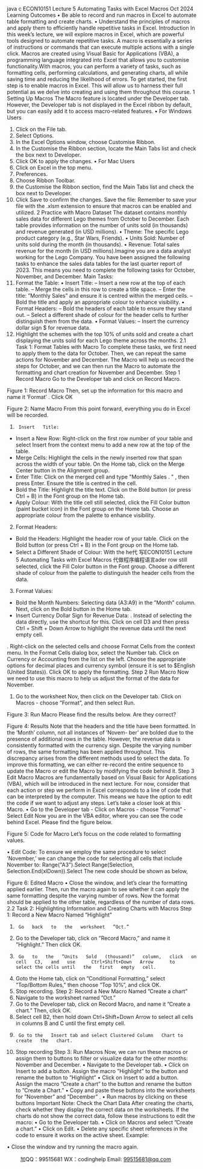 java c
ECON10151   Lecture 5 
Automating Tasks with   Excel   Macros 
Oct   2024
Learning Outcomes 
•    Be able to record and   run   macros   in   Excel to automate table formatting   and   create   charts.
•    Understand the principles of macros and apply   them   to   efficiently   handle   repetitive   tasks   in   Excel.
Introduction In   this   week’s   lecture, we   will   explore   macros   in   Excel, which   are   powerful   tools   designed   to   automate   repetitive   tasks.    A   macro   is   essentially   a   series   of   instructions   or   commands   that   can   execute   multiple   actions   with   a   single click.   Macros are created using Visual Basic for Applications (VBA), a programming language integrated   into   Excel that allows you to customise functionality.With   macros,   you   can   perform   a   variety   of   tasks,   such   as   formatting   cells,   performing   calculations,   and   generating charts, all while saving time and   reducing the   likelihood   of   errors.   To   get   started, the   first   step   is   to   enable   macros   in   Excel.   This will   allow   us   to   harness   their   full   potential   as we   delve   into   creating   and   using   them throughout this course.
1 Setting Up Macros 
The   Macro   feature   is   located   under   the   Developer   tab.      However,   the   Developer   tab   is   not   displayed   in   the   Excel   ribbon by default, but you can easily   add   it   to   access   macro-related   features.
• For   Windows   Users
1.    Click   on   the   File   tab.
2.    Select   Options.
3.    In   the   Excel   Options   window, choose   Customise   Ribbon.
4.    In   the   Customise   the   Ribbon   section, locate   the   Main   Tabs   list   and   check   the   box   next   to   Developer.
5.    Click   OK   to   apply   the   changes.
• For   Mac   Users
1.    Click   on   Excel   in   the   top   menu.
2.    Preferences.
3.    Choose   Ribbon    Toolbar.
4.   the Customise the   Ribbon section, find the   Main Tabs   list and   check the   box   next   to   Developer.
5.    Click   Save   to   confirm   the   changes.
Save the file: Remember   to   save   your   file   with   the    .xlsm   extension   to   ensure   that   macros   can   be   enabled   and   utilized.
2 Practice with Macro 
Dataset 
The   dataset   contains   monthly   sales   data   for   different   Lego   themes   from   October   to   December.      Each   table   provides   information on the   number of   units sold   (in thousands) and   revenue generated   (in   USD   millions).
• Theme:   The   specific   Lego   product   category   (e.g., Star   Wars,   Friends).
•    Units Sold: Number of units   sold during   the   month   (in   thousands).
• Revenue:   Total   sales   revenue   for   the   month   (in   USD   millions).Imagine   you   are   a   data   analyst working   for   the   Lego   Company.    You   have   been   assigned   the   following   tasks   to   enhance   the   sales   data   tables   for   the   last   quarter   report   of   2023.    This   means   you   need   to   complete   the   following tasks for October,   November,   and   December.
Main Tasks: 
1.    Format   the   Table:
• Insert   Title:
– Insert   a   new   row   at   the   top   of   each   table.
– Merge   the   cells   in   this   row   to   create   a   title   space.
– Enter the title:   ”Monthly Sales” and ensure   it   is centred within   the   merged   cells.
– Bold the title and apply an   appropriate colour   to   enhance   visibility.
• Format   Headers:
– Bold the   headers of each table to   ensure they   stand   out.
– Select a different shade of colour for the   header cells   to   further   distinguish   them   from   the   data.
• Format   Values:
– Insert   the   currency   dollar   sign   $   for   revenue   data.
2.    Highlight   the   schemes   with   the   top   10% of   units   sold   and   create   a   chart   displaying   the   units   sold   for   each Lego theme across the   months.
2.1 Task 1: Format Tables with Macro To complete these tasks, we first   need   to   apply   them   to   the   data   for   October.   Then,   we   can   repeat   the   same   actions for   November   and   December.    The   Macro will   help   us   record the   steps for   October,   and we   can   then   run the   Macro to automate the formatting   and chart creation for   November   and   December.
Step 1 Record Macro 
Go to the Developer tab and click on Record Macro.

Figure   1:   Record   Macro 
Then, set   up the   information for this   macro and   name   it   ’Format’   .   Click OK

Figure   2:   Name   Macro
From this point forward, everything you do in Excel will be recorded.
1.      Insert   Title:
-    Insert   a    New   Row:      Right-click   on   the   first   row   number   of   your   table   and   select Insert from   the   context   menu to add a   new   row at   the   top   of   the   table.
-    Merge   Cells:   Highlight the cells   in the   newly   inserted   row that   span   across   the   width   of   your   table.   On the Home tab, click on the Merge  Center button   in the   Alignment   group.
-    Enter   Title:    Click   on   the   merged   cell   and   type   "Monthly    Sales   .   "   ,   then   press   Enter.    Ensure   the   title   is centred   in the   cell.
-    Bold   the   Title:   Highlight   the   title   text.   Click   on   the Bold button   (or   press   Ctrl      +    B)   in   the   Font   group on   the Home tab.
-   Apply   Colour:   With   the   title   cell   still   selected,   click   the Fill Color button   (paint   bucket   icon)   in   the   Font group on the Home tab.   Choose an appropriate colour from   the   palette   to   enhance   visibility.
2.    Format   Headers:
-    Bold the   Headers:    Highlight the   header   row   of your table.    Click on the Bold button   (or   press   Ctrl   +    B)   in   the   Font   group   on   the Home tab.
-    Select a   Different Shade of Colour:   With   the   he代 写ECON10151 Lecture 5 Automating Tasks with Excel Macros
代做程序编程语言ader   row   still   selected,   click   the Fill Color button   in   the   Font group.   Choose   a different shade of   colour   from   the   palette   to   distinguish   the   header   cells   from the data.
3.    Format   Values:
-    Bold   the   Month   Numbers:    Selecting   data   (A3:A9)   in   the   ”Month”   column.    Next,   click   on   the   Bold button   in   the   Home   tab.
-    Insert   Currency   Dollar   Sign   for   Revenue   Data:
.    Instead   of   selecting   the   data   directly,   use   the   shortcut   for   this.    Click   on   cell   D3   and   then   press Ctrl + Shift + Down Arrow to   highlight   the   revenue   data   until   the   next   empty   cell.

.    Right-click   on   the   selected   cells   and   choose Format Cells from   the   context   menu.   In   the   Format Cells dialog box, select the Number tab.   Click on Currency or Accounting from the   list   on   the   left.   Choose the appropriate options for decimal places and currency symbol (ensure   it   is set to   $English   (United   States)).   Click OK to   apply   the   formatting.
Step 2 Run Macro 
Now we   need to   use this   macro to   help   us adjust the format   of the data   for   November.
1.    Go   to   the   worksheet Nov, then   click   on   the   Developer   tab.   Click   on   Macros   -   choose ”Format”,   and   then select Run.

Figure   3:   Run   Macro
Please find the   results below.   Are they correct?  

Figure   4:   Results
Note   that   the   headers   and   the   title   have   been   formatted.   In   the ’Month’ column, not   all   instances   of ’Novem-   ber’ are   bolded due to the   presence of   additional   rows   in   the   table.    However, the   revenue data   is   consistently formatted with the currency sign.    Despite the varying   number   of   rows,   the   same   formatting   has   been   applied   throughout.   This discrepancy arises from the different   methods used to select   the   data.
To   improve   this   formatting,   we   can   either   re-record   the   entire   sequence   to   update   the   Macro   or   edit   the   Macro by   modifying the code   behind   it.
Step 3 Edit Macro Macros   are   fundamentally   based   on   Visual   Basic   for   Applications   (VBA),   which   will   be   introduced   in   the   next lecture.   For now, consider that each action   or   step we   perform   in   Excel   corresponds to   a   line   of   code   that   can   be   interpreted   by the computer.   This   means we   have the option   to   edit   the   code   if   we   want   to   adjust   any   steps.
Let’s   take   a   closer   look   at   this   Macro.
• Go   to   the   Developer   tab   - Click   on   Macros   - choose ”Format” - Select Edit 
Now you are in the VBA editor, where you can   see   the   code   behind   Excel.   Please find   the   figure   below.  

Figure   5:   Code   for   Macro
Let’s focus on the code   related to formatting values.

•    Edit Code:   To ensure we employ   the   same   procedure   to   select   ’November,’ we can   change   the   code   for   selecting all cells that   include   November to:
Range("A3").Select 
Range(Selection, Selection.End(xlDown)).Select 
The   new code should be   shown   as   below,  

Figure   6:   Edited   Macro
•    Close   the   window, and   let’s   clear   the   formatting   applied   earlier.   Then, run   the   macro   again   to   see   whether it can apply the same formatting despite the varying   number   of   rows.
Now the format should be applied to the   other table,   regardless   of the   number   of   data   rows.
2.2 Task 2: Highlighting Information and Creating Charts with Macros Step 1: Record a New Macro Named ”Highlight” 
1.      Go   back   to   the   worksheet   ”Oct.”
2.    Go   to   the   Developer   tab, click   on ”Record   Macro,” and   name   it   ”Highlight.” Then   click   OK.
3.      Go   to   the   ”Units   Sold   (thousand)”   column,   click   on   cell   C3,   and   use      Ctrl+Shift+Down   Arrow      to   select the cells until   the   first   empty   cell.
4.    Goto   the   Home   tab, click   on ”Conditional   Formatting,”   select ”Top/Bottom   Rules,”   then   choose ”Top   10%”,   and click   OK.
5.    Stop   recording.
Step 2: Record a New Macro Named ”Create a chart” 
1.    Navigate   to   the   worksheet   named ”Oct.”
2.    Go   to   the   Developer   tab, click   on   Record   Macro, and   name   it ”Create a   chart.” Then, click   OK.
3.    Select   cell   B2,   then   hold   down      Ctrl+Shift+Down   Arrow      to   select   all   cells   in   columns   B   and   C   until   the first empty   cell.
4.      Go to the   Insert tab and select Clustered Column   Chart to   create   the   chart.
5.    Stop   recording
Step 3: Run Macros 
Now,   we   can   run   these   macros   or   assign   them   to   buttons   to   filter   or   visualize   data   for   the   other   months:   November and   December.
• Navigate   to   the   Developer   tab.
•    Click   on   Insert   to   add   a   button.    Assign   the   macro ”Highlight” to   the   button   and   rename   the   button   to ”Highlight” 
•    Click   on   Insert   to   add   a   button.   Assign   the   macro ”Create a chart” to   the   button   and   rename   the   button to ”Create a Chart.” 
• Copy   and   paste   these   buttons   into   the   worksheets   for ”November” and ”December” .
•    Run macros by   clicking   on these   buttons
Important Note: Check the Chart Data 
After creating the charts, check whether   they   display   the   correct   data   on   the   worksheets.    If the   charts   do   not   show the correct data, follow these instructions to   edit the   macro:
• Go   to   the Developer tab.
• Click   on Macros and   select ”Create a chart.” 
• Click   on Edit. 
•    Delete any specific sheet references   in the code to   ensure   it works   on   the   active   sheet.   Example:

•    Close the window and try running the   macro again.

         
加QQ：99515681  WX：codinghelp  Email: 99515681@qq.com
